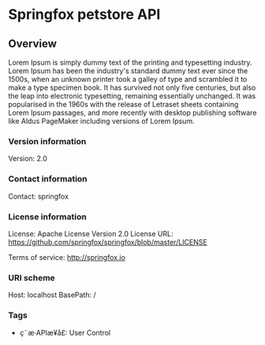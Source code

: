 # Springfox petstore API

## Overview
Lorem Ipsum is simply dummy text of the printing and typesetting industry. Lorem Ipsum has been the industry's standard dummy text ever since the 1500s, when an unknown printer took a galley of type and scrambled it to make a type specimen book. It has survived not only five centuries, but also the leap into electronic typesetting, remaining essentially unchanged. It was popularised in the 1960s with the release of Letraset sheets containing Lorem Ipsum passages, and more recently with desktop publishing software like Aldus PageMaker including versions of Lorem Ipsum.

### Version information
Version: 2.0

### Contact information
Contact: springfox

### License information
License: Apache License Version 2.0
License URL: https://github.com/springfox/springfox/blob/master/LICENSE

Terms of service: http://springfox.io

### URI scheme
Host: localhost
BasePath: /

### Tags

* ç¨æ·APIæ¥å£: User Control


